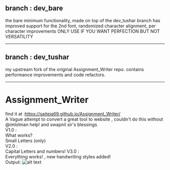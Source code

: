 ## branch : dev_bare
the bare minimum functionality, made on top of the dev_tushar branch
has improved support for the 2nd font, randomized character alignment, per character improvements
ONLY USE IF YOU WANT PERFECTION BUT NOT VERSATILITY
***

## branch : dev_tushar
my upstream fork of the original Assignment_Writer repo. contains performance improvements and code refactors.
***

# Assignment_Writer
find it at :https://saiteja69.github.io/Assignment_Writer/<br />
A Vague attempt to convert a great tool to website , couldn't do this without @imlolman help! and swapnil sir's blessings<br />
V1.0 :<br />
 What works? <br />
  Small Letters (only)<br />
V2.0 :<br />
Capital Letters and numbers!
V3.0 : <br />
Everything works! , new handwriting styles added!
<br />
Output:
![alt text](https://github.com/SaiTeja69/Assignment_Writer/blob/master/output.jpg)

